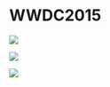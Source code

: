 # WWDC2015

<img src="http://www.katslump.com/uploads/1/1/7/2/1172891/387645_orig.png"><p></p>
<img src="http://www.katslump.com/uploads/1/1/7/2/1172891/5784185_orig.png"><p></p>
<img src="http://www.katslump.com/uploads/1/1/7/2/1172891/7917062_orig.png"><p></p>


